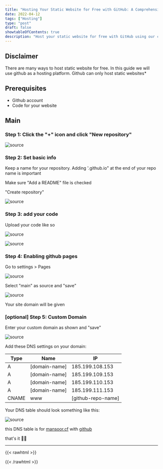 ```yaml
---
title: "Hosting Your Static Website for Free with GitHub: A Comprehensive Guide"
date: 2022-04-12
tags: ["Hosting"]
type: "post"
draft: false
showtableOfContents: true
description: "Host your static website for free with GitHub using our comprehensive guide. Follow our step-by-step instructions to get your site up and running quickly"
---
```


## Disclaimer
There are many ways to host static website for free. In this guide we will use github as a hosting platform. Github can only host static websites*

## Prerequisites
* Github account
* Code for your website

## Main

### Step 1: Click the "+" icon and click "New repository"

![source](/images/guides/hosting/2022.png)

### Step 2: Set basic info 

Keep a name for your repository. Adding '.github.io" at the end of your repo name is important

Make sure "Add a README" file is checked

"Create repository"

![source](/images/guides/hosting/2022_1.png)

### Step 3: add your code

Upload your code like so

![source](/images/guides/hosting/2022_2.png)

![source](/images/guides/hosting/2022_3.png)

### Step 4: Enabling github pages

Go to settings > Pages

![source](/images/guides/hosting/2022_4.png)

Select "main" as source and "save"

![source](/images/guides/hosting/2022_5.png)

Your site domain will be given

### [optional] Step 5: Custom Domain

Enter your custom domain as shown and "save"

![source](/images/guides/hosting/2022_6.png)

Add these DNS settings on your domain:

| Type	| Name      	| IP 	 		  	 |
|-------|---------------|--------------------|
| A 	| [domain-name] | 185.199.108.153	 |
| A  	| [domain-name] | 185.199.109.153	 |
| A 	| [domain-name] | 185.199.110.153	 |
| A 	| [domain-name] | 185.199.111.153	 |
| CNAME	| www			| [github-repo-name] |

Your DNS table should look something like this:

![source](/images/guides/hosting/2022_7.png)

this DNS table is for [mansoor.cf](https://mansoor.cf) with [github](https://github.com/mansoorbarri/website)

that's it ✌🏽

-------------------------------------------------------------
{{< rawhtml >}} 
 
{{< /rawhtml >}}